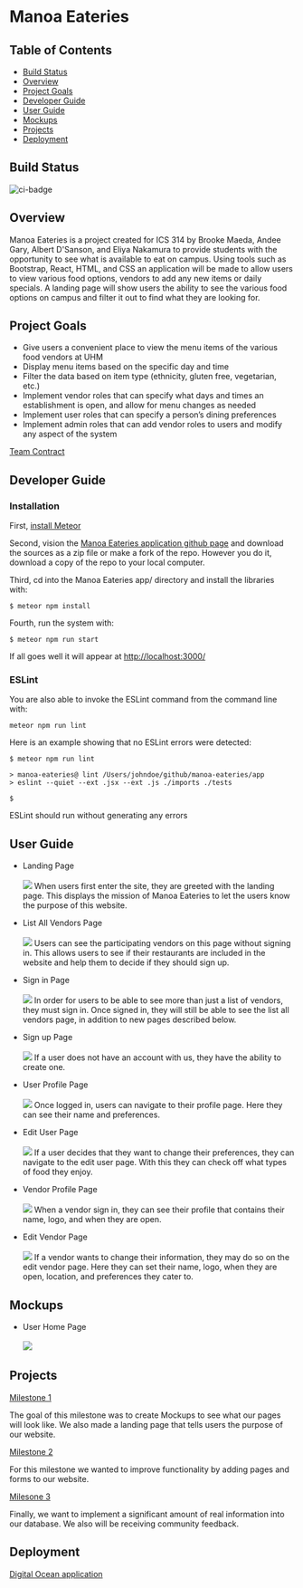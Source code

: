 # Manoa Eateries 


## Table of Contents
* [Build Status](#build-status)
* [Overview](#overview)
* [Project Goals](#project-goals)
* [Developer Guide](#developer-guide)
* [User Guide](#user-guide)
* [Mockups](#mockups)
* [Projects](#projects)
* [Deployment](#deployment)

## Build Status
![ci-badge](https://github.com/manoa-eateries/manoa-eateries/workflows/ci-manoa-eateries/badge.svg)

## Overview
Manoa Eateries is a project created for ICS 314 by Brooke Maeda, Andee Gary, Albert D'Sanson, and Eliya Nakamura to provide students with the opportunity to see what is available to eat on campus. Using tools such as Bootstrap, React, HTML, and CSS an application will be made to allow users to view various food options, vendors to add any new items or daily specials. A landing page will show users the ability to see the various food options on campus and filter it out to find what they are looking for.

## Project Goals
- Give users a convenient place to view the menu items of the various food vendors at UHM
- Display menu items based on the specific day and time
- Filter the data based on item type (ethnicity, gluten free, vegetarian, etc.)
- Implement vendor roles that can specify what days and times an establishment is open, and allow for menu changes as needed
- Implement user roles that can specify a person’s dining preferences
- Implement admin roles that can add vendor roles to users and modify any aspect of the system


[Team Contract](https://docs.google.com/document/d/1fNMn6Be5DwtTorRnbEHNBvZuMuU2cnv_35YeOkjgyYU/edit?usp=sharing)
## Developer Guide 
### Installation
First, [install Meteor](https://www.meteor.com/developers/install)

Second, vision the [Manoa Eateries application github page](https://github.com/manoa-eateries/manoa-eateries) and download the sources as a zip file or make a fork of the repo. However you do it, download a copy of the repo to your local computer.

Third, cd into the Manoa Eateries app/ directory and install the libraries with: 
```
$ meteor npm install
```
Fourth, run the system with:
```
$ meteor npm run start
```
If all goes well it will appear at [http://localhost:3000/](http://localhost:3000/)

### ESLint
You are also able to invoke the ESLint command from the command line with:
```
meteor npm run lint
```
Here is an example showing that no ESLint errors were detected:
```
$ meteor npm run lint

> manoa-eateries@ lint /Users/johndoe/github/manoa-eateries/app
> eslint --quiet --ext .jsx --ext .js ./imports ./tests

$
```
ESLint should run without generating any errors
## User Guide
- Landing Page
  <br/><br/>![](images/LandingPage.jpg)
  When users first enter the site, they are greeted with the landing page.  This displays the mission of Manoa Eateries to let the users know the purpose of this website.


- List All Vendors Page
  <br/><br/>![](images/ListAllVendors.jpg)
    Users can see the participating vendors on this page without signing in. This allows users to see if their restaurants are included in the website and help them to decide if they should sign up.


- Sign in Page
  <br/><br/>![](images/SignInPage.jpg)
In order for users to be able to see more than just a list of vendors, they must sign in.  Once signed in, they will still be able to see the list all vendors page, in addition to new pages described below.

  
- Sign up Page
  <br/><br/>![](images/SignUpPage.jpg)
    If a user does not have an account with us, they have the ability to create one.


- User Profile Page
  <br/><br/>![](images/ProfilePage.jpg)
    Once logged in, users can navigate to their profile page.  Here they can see their name and preferences.


- Edit User Page
  <br/><br/>![](images/EditProfile.jpg)
    If a user decides that they want to change their preferences, they can navigate to the edit user page.  With this they can check off what types of food they enjoy.


- Vendor Profile Page
  <br/><br/>![](images/VendorPage.jpg)
    When a vendor sign in, they can see their profile that contains their name, logo, and when they are open.


- Edit Vendor Page
  <br/><br/>![](images/EditVendor.jpg)
If a vendor wants to change their information, they may do so on the edit vendor page.  Here they can set their name, logo, when they are open, location, and preferences they cater to.

## Mockups

- User Home Page
<br/><br/>![](images/UserHomeMockupUpdate.png)


## Projects
[Milestone 1](https://github.com/orgs/manoa-eateries/projects/1/views/1)

The goal of this milestone was to create Mockups to see what our pages will look like.  We also made a landing page that tells users the purpose of our website.

[Milestone 2](https://github.com/orgs/manoa-eateries/projects/2/views/2)

For this milestone we wanted to improve functionality by adding pages and forms to our website.

[Milesone 3](https://github.com/orgs/manoa-eateries/projects/3/views/2)

Finally, we want to implement a significant amount of real information into our database.  We also will be receiving community feedback.


## Deployment
[Digital Ocean application](http://143.110.235.49)
